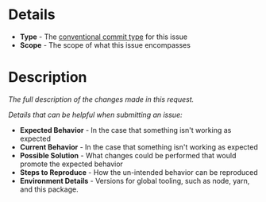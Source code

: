 # Details

* **Type** - The [conventional commit type](https://github.com/conventional-changelog/commitlint/tree/master/) for this issue
* **Scope** - The scope of what this issue encompasses

# Description

*The full description of the changes made in this request.*

*Details that can be helpful when submitting an issue:*

* **Expected Behavior** - In the case that something isn't working as expected
* **Current Behavior** - In the case that something isn't working as expected
* **Possible Solution** - What changes could be performed that would promote the expected behavior
* **Steps to Reproduce** - How the un-intended behavior can be reproduced
* **Environment Details** - Versions for global tooling, such as node, yarn, and this package.
